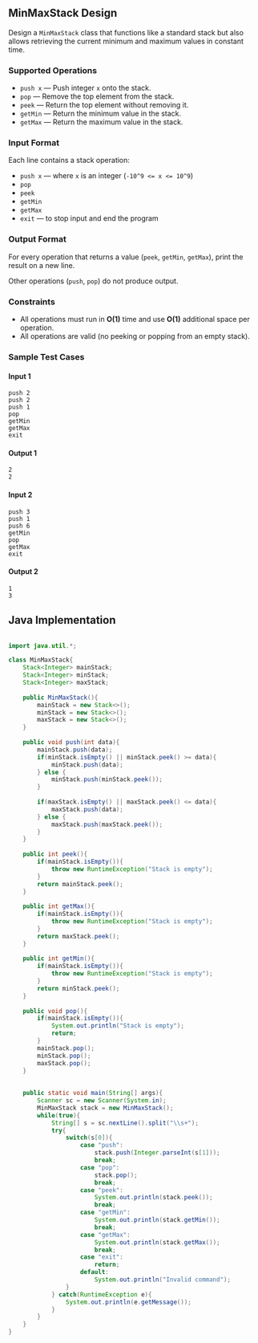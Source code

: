 ## MinMaxStack Design

Design a `MinMaxStack` class that functions like a standard stack but also allows retrieving the current minimum and maximum values in constant time.

### Supported Operations

- `push x` — Push integer `x` onto the stack.
- `pop` — Remove the top element from the stack.
- `peek` — Return the top element without removing it.
- `getMin` — Return the minimum value in the stack.
- `getMax` — Return the maximum value in the stack.

### Input Format

Each line contains a stack operation:

- `push x` — where `x` is an integer (`-10^9 <= x <= 10^9`)
- `pop`
- `peek`
- `getMin`
- `getMax`
- `exit` — to stop input and end the program

### Output Format

For every operation that returns a value (`peek`, `getMin`, `getMax`), print the result on a new line.

Other operations (`push`, `pop`) do not produce output.

### Constraints

- All operations must run in **O(1)** time and use **O(1)** additional space per operation.
- All operations are valid (no peeking or popping from an empty stack).

### Sample Test Cases

#### Input 1
```
push 2
push 2
push 1
pop
getMin
getMax
exit
```
#### Output 1
```
2
2
```

#### Input 2
```
push 3
push 1
push 6
getMin
pop
getMax
exit
```
#### Output 2
```
1
3
```
## Java Implementation

```java

import java.util.*;

class MinMaxStack{
    Stack<Integer> mainStack;
    Stack<Integer> minStack;
    Stack<Integer> maxStack;
    
    public MinMaxStack(){
        mainStack = new Stack<>();
        minStack = new Stack<>();
        maxStack = new Stack<>();
    }
    
    public void push(int data){
        mainStack.push(data);
        if(minStack.isEmpty() || minStack.peek() >= data){
            minStack.push(data);
        } else {
            minStack.push(minStack.peek());
        }
        
        if(maxStack.isEmpty() || maxStack.peek() <= data){
            maxStack.push(data);
        } else {
            maxStack.push(maxStack.peek());
        }
    }
    
    public int peek(){
        if(mainStack.isEmpty()){
            throw new RuntimeException("Stack is empty");
        }
        return mainStack.peek();
    }
    
    public int getMax(){
        if(mainStack.isEmpty()){
            throw new RuntimeException("Stack is empty");
        }
        return maxStack.peek();
    }
    
    public int getMin(){
        if(mainStack.isEmpty()){
            throw new RuntimeException("Stack is empty");
        }
        return minStack.peek();
    }
    
    public void pop(){
        if(mainStack.isEmpty()){
            System.out.println("Stack is empty");
            return;
        }
        mainStack.pop();
        minStack.pop();
        maxStack.pop();
    }
    
    
    public static void main(String[] args){
        Scanner sc = new Scanner(System.in);
        MinMaxStack stack = new MinMaxStack();
        while(true){
            String[] s = sc.nextLine().split("\\s+");
            try{
                switch(s[0]){
                    case "push":
                        stack.push(Integer.parseInt(s[1]));
                        break;
                    case "pop":
                        stack.pop();
                        break;
                    case "peek":
                        System.out.println(stack.peek());
                        break;
                    case "getMin":
                        System.out.println(stack.getMin());
                        break;
                    case "getMax":
                        System.out.println(stack.getMax());
                        break;
                    case "exit":
                        return;
                    default:
                        System.out.println("Invalid command");
                }
            } catch(RuntimeException e){
                System.out.println(e.getMessage());
            }
        }
    }
}
```